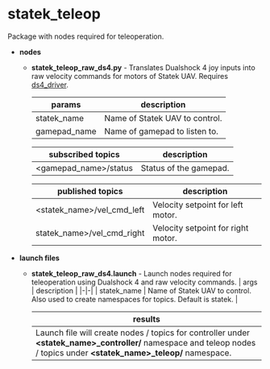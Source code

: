 # statek_teleop
Package with nodes required for teleoperation.
* **nodes**
  * **statek_teleop_raw_ds4.py** - Translates Dualshock 4 joy inputs into raw velocity commands for motors of Statek UAV. Requires [ds4_driver](http://wiki.ros.org/ds4_driver).
  
    | params | description |
    |-|-|
    | statek_name | Name of Statek UAV to control. |
    | gamepad_name | Name of gamepad to listen to. |

    | subscribed topics | description |
    |-|-|
    | <gamepad_name>/status | Status of the gamepad. |

    | published topics | description |
    |-|-|
    | <statek_name>/vel_cmd_left | Velocity setpoint for left motor. |
    | statek_name>/vel_cmd_right | Velocity setpoint for right motor. |

* **launch files**
  * **statek_teleop_raw_ds4.launch** - Launch nodes required for teleoperation using Dualshock 4 and raw velocity commands. 
    | args | description |
    |-|-|
    | statek_name | Name of Statek UAV to control. Also used to create namespaces for topics. Default is statek. |

    | results |
    |-|
    | Launch file will create nodes / topics for controller under **<statek_name>_controller/** namespace and teleop nodes / topics under **<statek_name>_teleop/** namespace. |

